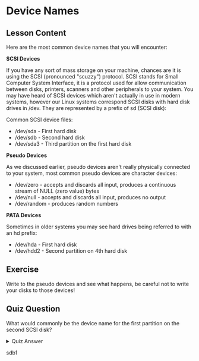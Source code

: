 # Device Names

## Lesson Content

Here are the most common device names that you will encounter: 

<b>SCSI Devices</b>

If you have any sort of mass storage on your machine, chances are it is using the SCSI (pronounced "scuzzy") protocol. SCSI stands for Small Computer System Interface, it is a protocol used for allow communication between disks, printers, scanners and other peripherals to your system. You may have heard of SCSI devices which aren't actually in use in modern systems, however our Linux systems correspond SCSI disks with hard disk drives in /dev. They are represented by a prefix of sd (SCSI disk):

Common SCSI device files:

<ul>
<li>/dev/sda - First hard disk</li>
<li>/dev/sdb - Second hard disk</li>
<li>/dev/sda3 - Third partition on the first hard disk</li>
</ul>

<b>Pseudo Devices</b>

As we discussed earlier, pseudo devices aren't really physically connected to your system, most common pseudo devices are character devices: 

<ul>
<li>/dev/zero - accepts and discards all input, produces a continuous stream of NULL (zero value) bytes</li>
<li>/dev/null - accepts and discards all input, produces no output</li>
<li>/dev/random - produces random numbers</li>
</ul>

<b>PATA Devices</b>

Sometimes in older systems you may see hard drives being referred to with an hd prefix: 

<ul>
<li>/dev/hda - First hard disk</li>
<li>/dev/hdd2 - Second partition on 4th hard disk</li>
</ul> 

## Exercise

Write to the pseudo devices and see what happens, be careful not to write your disks to those devices!

## Quiz Question

What would commonly be the device name for the first partition on the second SCSI disk?

<details>
    <summary>Quiz Answer</summary>
</details>

sdb1